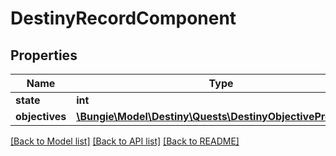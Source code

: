 # DestinyRecordComponent

## Properties
Name | Type | Description | Notes
------------ | ------------- | ------------- | -------------
**state** | **int** |  | [optional] 
**objectives** | [**\Bungie\Model\Destiny\Quests\DestinyObjectiveProgress[]**](DestinyObjectiveProgress.md) |  | [optional] 

[[Back to Model list]](../README.md#documentation-for-models) [[Back to API list]](../README.md#documentation-for-api-endpoints) [[Back to README]](../README.md)


